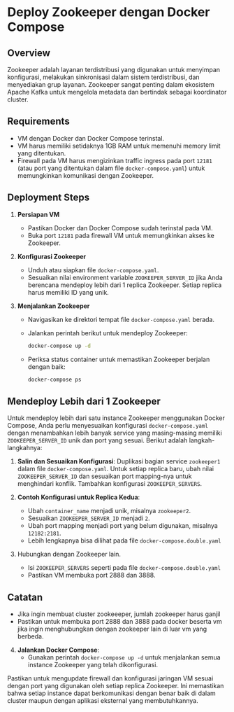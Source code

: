 # Deploy Zookeeper dengan Docker Compose

## Overview

Zookeeper adalah layanan terdistribusi yang digunakan untuk menyimpan konfigurasi, melakukan sinkronisasi dalam sistem terdistribusi, dan menyediakan grup layanan. Zookeeper sangat penting dalam ekosistem Apache Kafka untuk mengelola metadata dan bertindak sebagai koordinator cluster.

## Requirements

- VM dengan Docker dan Docker Compose terinstal.
- VM harus memiliki setidaknya 1GB RAM untuk memenuhi memory limit yang ditentukan.
- Firewall pada VM harus mengizinkan traffic ingress pada port `12181` (atau port yang ditentukan dalam file `docker-compose.yaml`) untuk memungkinkan komunikasi dengan Zookeeper.

## Deployment Steps

1. **Persiapan VM**

   - Pastikan Docker dan Docker Compose sudah terinstal pada VM.
   - Buka port `12181` pada firewall VM untuk memungkinkan akses ke Zookeeper.

2. **Konfigurasi Zookeeper**

   - Unduh atau siapkan file `docker-compose.yaml`.
   - Sesuaikan nilai environment variable `ZOOKEEPER_SERVER_ID` jika Anda berencana mendeploy lebih dari 1 replica Zookeeper. Setiap replica harus memiliki ID yang unik.

3. **Menjalankan Zookeeper**

   - Navigasikan ke direktori tempat file `docker-compose.yaml` berada.
   - Jalankan perintah berikut untuk mendeploy Zookeeper:

     ```sh
     docker-compose up -d
     ```

   - Periksa status container untuk memastikan Zookeeper berjalan dengan baik:

     ```sh
     docker-compose ps
     ```

## Mendeploy Lebih dari 1 Zookeeper

Untuk mendeploy lebih dari satu instance Zookeeper menggunakan Docker Compose, Anda perlu menyesuaikan konfigurasi `docker-compose.yaml` dengan menambahkan lebih banyak service yang masing-masing memiliki `ZOOKEEPER_SERVER_ID` unik dan port yang sesuai. Berikut adalah langkah-langkahnya:

1. **Salin dan Sesuaikan Konfigurasi**: Duplikasi bagian service `zookeeper1` dalam file `docker-compose.yaml`. Untuk setiap replica baru, ubah nilai `ZOOKEEPER_SERVER_ID` dan sesuaikan port mapping-nya untuk menghindari konflik. Tambahkan konfigurasi `ZOOKEEPER_SERVERS`.

2. **Contoh Konfigurasi untuk Replica Kedua**:

   - Ubah `container_name` menjadi unik, misalnya `zookeeper2`.
   - Sesuaikan `ZOOKEEPER_SERVER_ID` menjadi `2`.
   - Ubah port mapping menjadi port yang belum digunakan, misalnya `12182:2181`.
   - Lebih lengkapnya bisa dilihat pada file `docker-compose.double.yaml`

3. Hubungkan dengan Zookeeper lain.

   - Isi `ZOOKEEPER_SERVERS` seperti pada file `docker-compose.double.yaml`
   - Pastikan VM membuka port 2888 dan 3888.

## Catatan
- Jika ingin membuat cluster zookeeeper, jumlah zookeeper harus ganjil
- Pastikan untuk membuka port 2888 dan 3888 pada docker beserta vm jika ingin menghubungkan dengan zookeeper lain di luar vm yang berbeda.

4. **Jalankan Docker Compose**:
   - Gunakan perintah `docker-compose up -d` untuk menjalankan semua instance Zookeeper yang telah dikonfigurasi.

Pastikan untuk mengupdate firewall dan konfigurasi jaringan VM sesuai dengan port yang digunakan oleh setiap replica Zookeeper. Ini memastikan bahwa setiap instance dapat berkomunikasi dengan benar baik di dalam cluster maupun dengan aplikasi eksternal yang membutuhkannya.
